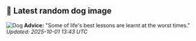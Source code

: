 ## 🐶 Latest random dog image
![Dog](https://images.dog.ceo/breeds/mudhol-indian/Indian-Mudhol.jpg)
**Advice:** "Some of life's best lessons are learnt at the worst times."
*Updated: 2025-10-01 13:43 UTC*
